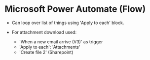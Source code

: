 # Microsoft Power Automate (Flow)

- Can loop over list of things using 'Apply to each' block.

- For attachment download used:
  - 'When a new email arrive (V3)' as trigger
  - 'Apply to each': 'Attachments'
  - 'Create file 2' (Sharepoint)
